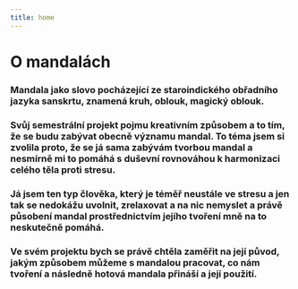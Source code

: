 ```yaml
---
title: home
---
```


# O mandalách 



### Mandala jako slovo pocházející ze staroindického obřadního jazyka sanskrtu, znamená kruh, oblouk, magický oblouk. 

### Svůj semestrální projekt pojmu kreativním způsobem a to tím, že se budu zabývat obecně významu mandal. To téma jsem si zvolila proto, že se já sama zabývám tvorbou mandal a nesmírně mi to pomáhá s duševní rovnováhou k harmonizaci celého těla proti stresu. 
### Já jsem ten typ člověka, který je téměř neustále ve stresu a jen tak se nedokážu uvolnit, zrelaxovat a na nic nemyslet a právě působení mandal prostřednictvím jejího tvoření mně  na to neskutečně pomáhá. 
### Ve svém projektu bych se právě chtěla zaměřit na její původ, jakým způsobem můžeme  s mandalou pracovat, co nám tvoření a následně hotová mandala přináší a její použití.










